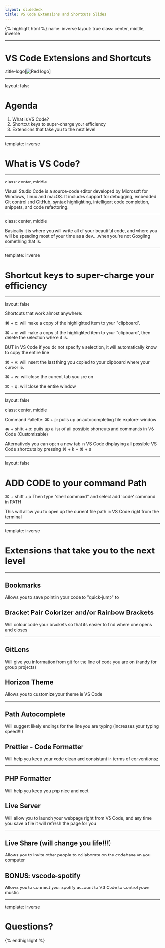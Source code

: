 ```yaml
---
layout: slidedeck
title: VS Code Extensions and Shortcuts Slides
---
```


{% highlight html %}
name: inverse
layout: true
class: center, middle, inverse

---

# VS Code Extensions and Shortcuts

.title-logo[![Red logo](/public/img/red-logo-white.svg)]

---

layout: false

# Agenda

1. What is VS Code?
2. Shortcut keys to super-charge your efficiency
3. Extensions that take you to the next level

---

template: inverse

# What is VS Code?

---

class: center, middle

Visual Studio Code is a source-code editor developed by Microsoft for Windows, Linux and macOS. It includes support for debugging, embedded Git control and GitHub, syntax highlighting, intelligent code completion, snippets, and code refactoring.

---

class: center, middle

Basically it is where you will write all of your beautiful code, and where you will be spending most of your time as a dev....when you're not Googling something that is.

---

template: inverse

# Shortcut keys to super-charge your efficiency

---

layout: false

Shortcuts that work almost anywhere:

⌘ + c: will make a copy of the highlighted item to your "clipboard".

⌘ + x: will make a copy of the highlighted item to your "clipboard", then delete the selection where it is.

BUT in VS Code if you do not specify a selection, it will automatically know to copy the entire line

⌘ + v: will insert the last thing you copied to your clipboard where your cursor is.

⌘ + w: will close the current tab you are on

⌘ + q: will close the entire window

---

layout: false

class: center, middle

Command Pallette:
⌘ + p: pulls up an autocompleting file explorer window

⌘ + shift + p: pulls up a list of all possible shortcuts and commands in VS Code (Customizable)

Alternatively you can open a new tab in VS Code displaying all possible VS Code shortcuts by pressing ⌘ + k + ⌘ + s

---

layout: false

# ADD CODE to your command Path

⌘ + shift + p Then type "shell command" and select add 'code' command in PATH

This will allow you to open up the current file path in VS Code right from the terminal

---

template: inverse

# Extensions that take you to the next level

---

## Bookmarks

Allows you to save point in your code to "quick-jump" to

## Bracket Pair Colorizer and/or Rainbow Brackets

Will colour code your brackets so that its easier to find where one opens and closes

---

## GitLens

Will give you information from git for the line of code you are on (handy for group projects)

## Horizon Theme

Allows you to customize your theme in VS Code

---

## Path Autocomplete

Will suggest likely endings for the line you are typing (increases your typing speed!!!)

## Prettier - Code Formatter

Will help you keep your code clean and consistant in terms of conventionsz

---

## PHP Formatter

Will help you keep you php nice and neet

## Live Server

Will allow you to launch your webpage right from VS Code, and any time you save a file it will refresh the page for you

---

## Live Share (will change you life!!!)

Allows you to invite other people to collaborate on the codebase on you computer

## BONUS: vscode-spotify

Allows you to connect your spotify account to VS Code to control youe mustic

---

template: inverse

# Questions?

{% endhighlight %}
